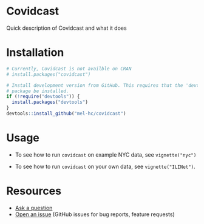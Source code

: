 # Covidcast

Quick description of Covidcast and what it does

# Installation

```r
# Currently, Covidcast is not availble on CRAN
# install.packages("covidcast")

# Install development version from GitHub. This requires that the 'devtools'
# package be installed.
if (!require("devtools")) {
  install.packages("devtools")
}
devtools::install_github("mel-hc/covidcast")
```

# Usage

- To see how to run `covidcast` on example NYC data, see `vignette("nyc")`

- To see how to run `covidcast` on your own data, see `vignette("ILINet")`.

# Resources

- [Ask a question](mailto:marcus.russi@yale.edu?subject=covidcast)
- [Open an issue](https://github.com/mel-hc/covidcast/issues) (GitHub
  issues for bug reports, feature requests)

